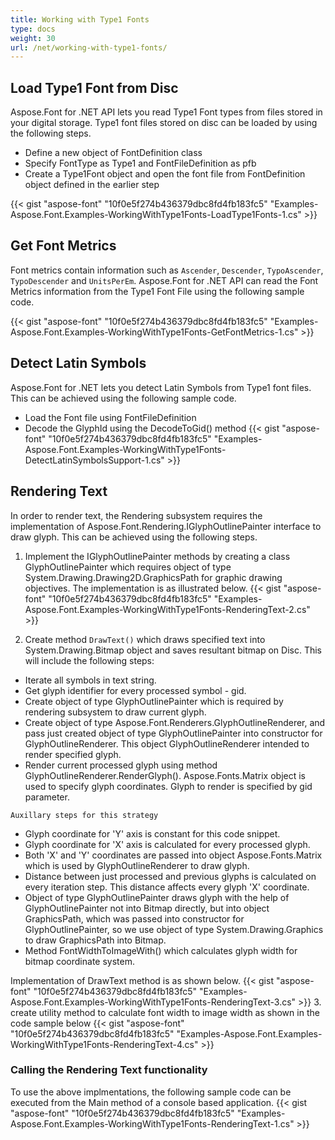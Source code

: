 ```yaml
---
title: Working with Type1 Fonts
type: docs
weight: 30
url: /net/working-with-type1-fonts/
---
```


## **Load Type1 Font from Disc**
Aspose.Font for .NET API lets you read Type1 Font types from files stored in your digital storage. Type1 font files stored on disc can be loaded by using the following steps.
 * Define a new object of FontDefinition class
 * Specify FontType as Type1 and FontFileDefinition as pfb
 * Create a Type1Font object and open the font file from FontDefinition object defined in the earlier step

{{< gist "aspose-font" "10f0e5f274b436379dbc8fd4fb183fc5" "Examples-Aspose.Font.Examples-WorkingWithType1Fonts-LoadType1Fonts-1.cs" >}}

## **Get Font Metrics**
Font metrics contain information such as `Ascender`, `Descender`, `TypoAscender`, `TypoDescender` and `UnitsPerEm`. Aspose.Font for .NET API can read the Font Metrics information from the Type1 Font File using the following sample code.

{{< gist "aspose-font" "10f0e5f274b436379dbc8fd4fb183fc5" "Examples-Aspose.Font.Examples-WorkingWithType1Fonts-GetFontMetrics-1.cs" >}}

## **Detect Latin Symbols**
Aspose.Font for .NET lets you detect Latin Symbols from Type1 font files. This can be achieved using the following sample code.

 * Load the Font file using FontFileDefinition
 * Decode the GlyphId using the DecodeToGid() method
 {{< gist "aspose-font" "10f0e5f274b436379dbc8fd4fb183fc5" "Examples-Aspose.Font.Examples-WorkingWithType1Fonts-DetectLatinSymbolsSupport-1.cs" >}}

## **Rendering Text**

In order to render text, the Rendering subsystem requires the implementation of  Aspose.Font.Rendering.IGlyphOutlinePainter interface to draw glyph. This can be achieved using the following steps.

 1. Implement the IGlyphOutlinePainter methods by creating a class GlyphOutlinePainter which requires object of type System.Drawing.Drawing2D.GraphicsPath for graphic drawing objectives. The implementation is as illustrated below.
 {{< gist "aspose-font" "10f0e5f274b436379dbc8fd4fb183fc5" "Examples-Aspose.Font.Examples-WorkingWithType1Fonts-RenderingText-2.cs" >}}

 1. Create method `DrawText()` which draws specified text into System.Drawing.Bitmap object and saves resultant bitmap on Disc. This will include the following steps:
 * Iterate all symbols in text string.
 * Get glyph identifier for every processed symbol - gid.
 * Create object of type GlyphOutlinePainter which is required by rendering subsystem to draw current glyph.
 * Create object of type Aspose.Font.Renderers.GlyphOutlineRenderer, and pass  just created object of type GlyphOutlinePainter into constructor for GlyphOutlineRenderer. This object GlyphOutlineRenderer intended to render specified glyph.
 * Render current processed glyph using method GlyphOutlineRenderer.RenderGlyph(). Aspose.Fonts.Matrix object is used to specify glyph coordinates.  Glyph to render is specified by gid parameter.

 `Auxillary steps for this strategy`

 * Glyph coordinate for 'Y' axis is constant for this code snippet.
 * Glyph coordinate for 'X' axis is calculated for every processed glyph.
 * Both 'X' and 'Y' coordinates are passed into object Aspose.Fonts.Matrix which is used by GlyphOutlineRenderer to draw glyph.
 * Distance between just processed and previous glyphs is calculated on every iteration step. This distance affects every glyph 'X' coordinate.
 * Object of type GlyphOutlinePainter draws glyph with the help of GlyphOutlinePainter not into Bitmap directly, but into object GraphicsPath, which was passed into constructor for GlyphOutlinePainter, so we use object of type System.Drawing.Graphics to draw GraphicsPath into Bitmap.
 * Method FontWidthToImageWith() which calculates glyph width for bitmap coordinate system.

 Implementation of DrawText method is as shown below.
 {{< gist "aspose-font" "10f0e5f274b436379dbc8fd4fb183fc5" "Examples-Aspose.Font.Examples-WorkingWithType1Fonts-RenderingText-3.cs" >}}
 3. create utility method to calculate font width to image width as shown in the code sample below
  {{< gist "aspose-font" "10f0e5f274b436379dbc8fd4fb183fc5" "Examples-Aspose.Font.Examples-WorkingWithType1Fonts-RenderingText-4.cs" >}}

### Calling the Rendering Text functionality
To use the above implmentations, the following sample code can be executed from the Main method of a console based application.
{{< gist "aspose-font" "10f0e5f274b436379dbc8fd4fb183fc5" "Examples-Aspose.Font.Examples-WorkingWithType1Fonts-RenderingText-1.cs" >}}

